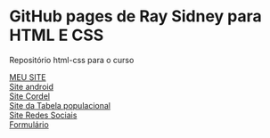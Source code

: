 # GitHub pages de Ray Sidney para HTML E CSS
 Repositório html-css para o curso

<a href="https://raysidney.github.io/Push/Ray/index.html" target="_blank">MEU SITE</a><br>
<a href="https://raysidney.github.io/html-css/Projetos/01Cordel/index.html" target="_blank">Site android</a>  <br>
<a href="https://raysidney.github.io/html-css/Projetos/02siteandroid/index.html" target="_blank">Site Cordel</a> <br>
<a href="https://raysidney.github.io/html-css/exercicio/ex023/tabelaestados.html" target="_blank">Site da Tabela populacional</a><br>
<a href="https://raysidney.github.io/html-css/Projetos//04Redes/index.html" target="_blank">Site Redes Sociais</a><br>
<a href="https://raysidney.github.io/html-css/exercicio/ex025/formp2.html" target="_blank">Formulário</a><br>
